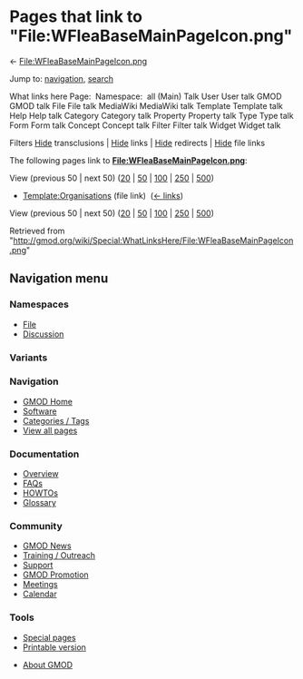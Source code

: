 <div id="mw-page-base" class="noprint">

</div>

<div id="mw-head-base" class="noprint">

</div>

<div id="content" class="mw-body" role="main">

<span id="top"></span>

<div id="mw-js-message" style="display:none;">

</div>



# <span dir="auto">Pages that link to "File:WFleaBaseMainPageIcon.png"</span>

<div id="bodyContent">

<div id="contentSub">

←
[File:WFleaBaseMainPageIcon.png](/wiki/File:WFleaBaseMainPageIcon.png "File:WFleaBaseMainPageIcon.png")

</div>

<div id="jump-to-nav" class="mw-jump">

Jump to: [navigation](#mw-navigation), [search](#p-search)

</div>

<div id="mw-content-text">

What links here Page:  Namespace:  all (Main) Talk User User talk GMOD
GMOD talk File File talk MediaWiki MediaWiki talk Template Template talk
Help Help talk Category Category talk Property Property talk Type Type
talk Form Form talk Concept Concept talk Filter Filter talk Widget
Widget talk

Filters
[Hide](/mediawiki/index.php?title=Special:WhatLinksHere/File:WFleaBaseMainPageIcon.png&hidetrans=1 "Special:WhatLinksHere/File:WFleaBaseMainPageIcon.png")
transclusions \|
[Hide](/mediawiki/index.php?title=Special:WhatLinksHere/File:WFleaBaseMainPageIcon.png&hidelinks=1 "Special:WhatLinksHere/File:WFleaBaseMainPageIcon.png")
links \|
[Hide](/mediawiki/index.php?title=Special:WhatLinksHere/File:WFleaBaseMainPageIcon.png&hideredirs=1 "Special:WhatLinksHere/File:WFleaBaseMainPageIcon.png")
redirects \|
[Hide](/mediawiki/index.php?title=Special:WhatLinksHere/File:WFleaBaseMainPageIcon.png&hideimages=1 "Special:WhatLinksHere/File:WFleaBaseMainPageIcon.png")
file links

The following pages link to
**[File:WFleaBaseMainPageIcon.png](/wiki/File:WFleaBaseMainPageIcon.png "File:WFleaBaseMainPageIcon.png")**:

View (previous 50 \| next 50)
([20](/mediawiki/index.php?title=Special:WhatLinksHere/File:WFleaBaseMainPageIcon.png&limit=20 "Special:WhatLinksHere/File:WFleaBaseMainPageIcon.png")
\|
[50](/mediawiki/index.php?title=Special:WhatLinksHere/File:WFleaBaseMainPageIcon.png&limit=50 "Special:WhatLinksHere/File:WFleaBaseMainPageIcon.png")
\|
[100](/mediawiki/index.php?title=Special:WhatLinksHere/File:WFleaBaseMainPageIcon.png&limit=100 "Special:WhatLinksHere/File:WFleaBaseMainPageIcon.png")
\|
[250](/mediawiki/index.php?title=Special:WhatLinksHere/File:WFleaBaseMainPageIcon.png&limit=250 "Special:WhatLinksHere/File:WFleaBaseMainPageIcon.png")
\|
[500](/mediawiki/index.php?title=Special:WhatLinksHere/File:WFleaBaseMainPageIcon.png&limit=500 "Special:WhatLinksHere/File:WFleaBaseMainPageIcon.png"))

- [Template:Organisations](/wiki/Template:Organisations "Template:Organisations")
  (file link) ‎ <span class="mw-whatlinkshere-tools">([←
  links](/mediawiki/index.php?title=Special:WhatLinksHere&target=Template%3AOrganisations "Special:WhatLinksHere"))</span>

View (previous 50 \| next 50)
([20](/mediawiki/index.php?title=Special:WhatLinksHere/File:WFleaBaseMainPageIcon.png&limit=20 "Special:WhatLinksHere/File:WFleaBaseMainPageIcon.png")
\|
[50](/mediawiki/index.php?title=Special:WhatLinksHere/File:WFleaBaseMainPageIcon.png&limit=50 "Special:WhatLinksHere/File:WFleaBaseMainPageIcon.png")
\|
[100](/mediawiki/index.php?title=Special:WhatLinksHere/File:WFleaBaseMainPageIcon.png&limit=100 "Special:WhatLinksHere/File:WFleaBaseMainPageIcon.png")
\|
[250](/mediawiki/index.php?title=Special:WhatLinksHere/File:WFleaBaseMainPageIcon.png&limit=250 "Special:WhatLinksHere/File:WFleaBaseMainPageIcon.png")
\|
[500](/mediawiki/index.php?title=Special:WhatLinksHere/File:WFleaBaseMainPageIcon.png&limit=500 "Special:WhatLinksHere/File:WFleaBaseMainPageIcon.png"))

</div>

<div class="printfooter">

Retrieved from
"<http://gmod.org/wiki/Special:WhatLinksHere/File:WFleaBaseMainPageIcon.png>"

</div>

<div id="catlinks" class="catlinks catlinks-allhidden">

</div>

<div class="visualClear">

</div>

</div>

</div>

<div id="mw-navigation">

## Navigation menu

<div id="mw-head">



<div id="left-navigation">

<div id="p-namespaces" class="vectorTabs" role="navigation"
aria-labelledby="p-namespaces-label">

### Namespaces

- <span id="ca-nstab-image"><a href="/wiki/File:WFleaBaseMainPageIcon.png" accesskey="c"
  title="View the file page [c]">File</a></span>
- <span id="ca-talk"><a
  href="/mediawiki/index.php?title=File_talk:WFleaBaseMainPageIcon.png&amp;action=edit&amp;redlink=1"
  accesskey="t"
  title="Discussion about the content page [t]">Discussion</a></span>

</div>

<div id="p-variants" class="vectorMenu emptyPortlet" role="navigation"
aria-labelledby="p-variants-label">

### 

### Variants[](#)

<div class="menu">

</div>

</div>

</div>





</div>

</div>

</div>

<div id="mw-panel">

<div id="p-logo" role="banner">

<a href="/wiki/Main_Page"
style="background-image: url(http://gmod.org/images/GMOD-cogs.png);"
title="Visit the main page"></a>

</div>

<div id="p-Navigation" class="portal" role="navigation"
aria-labelledby="p-Navigation-label">

### Navigation

<div class="body">

- <span id="n-GMOD-Home">[GMOD Home](/wiki/Main_Page)</span>
- <span id="n-Software">[Software](/wiki/GMOD_Components)</span>
- <span id="n-Categories-.2F-Tags">[Categories /
  Tags](/wiki/Categories)</span>
- <span id="n-View-all-pages">[View all
  pages](/wiki/Special:AllPages)</span>

</div>

</div>

<div id="p-Documentation" class="portal" role="navigation"
aria-labelledby="p-Documentation-label">

### Documentation

<div class="body">

- <span id="n-Overview">[Overview](/wiki/Overview)</span>
- <span id="n-FAQs">[FAQs](/wiki/Category:FAQ)</span>
- <span id="n-HOWTOs">[HOWTOs](/wiki/Category:HOWTO)</span>
- <span id="n-Glossary">[Glossary](/wiki/Glossary)</span>

</div>

</div>

<div id="p-Community" class="portal" role="navigation"
aria-labelledby="p-Community-label">

### Community

<div class="body">

- <span id="n-GMOD-News">[GMOD News](/wiki/GMOD_News)</span>
- <span id="n-Training-.2F-Outreach">[Training /
  Outreach](/wiki/Training_and_Outreach)</span>
- <span id="n-Support">[Support](/wiki/Support)</span>
- <span id="n-GMOD-Promotion">[GMOD
  Promotion](/wiki/GMOD_Promotion)</span>
- <span id="n-Meetings">[Meetings](/wiki/Meetings)</span>
- <span id="n-Calendar">[Calendar](/wiki/Calendar)</span>

</div>

</div>

<div id="p-tb" class="portal" role="navigation"
aria-labelledby="p-tb-label">

### Tools

<div class="body">

- <span id="t-specialpages"><a href="/wiki/Special:SpecialPages" accesskey="q"
  title="A list of all special pages [q]">Special pages</a></span>
- <span id="t-print"><a
  href="/mediawiki/index.php?title=Special:WhatLinksHere/File:WFleaBaseMainPageIcon.png&amp;printable=yes"
  rel="alternate" accesskey="p"
  title="Printable version of this page [p]">Printable version</a></span>

</div>

</div>

</div>

</div>

<div id="footer" role="contentinfo">

- <span id="footer-places-about">[About
  GMOD](/wiki/GMOD:About "GMOD:About")</span>

<!-- -->






</div>
